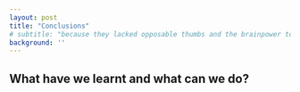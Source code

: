```yaml
---
layout: post
title: "Conclusions"
# subtitle: "because they lacked opposable thumbs and the brainpower to build a space program."
background: ''
---
```


## What have we learnt and what can we do?
